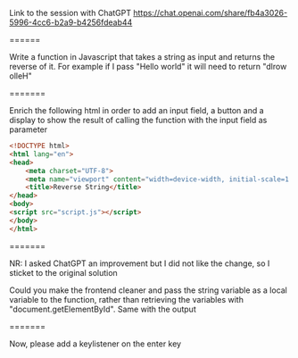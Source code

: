 Link to the session with ChatGPT
https://chat.openai.com/share/fb4a3026-5996-4cc6-b2a9-b4256fdeab44

======

Write a function in Javascript that takes a string as input and returns the reverse of it. For example if I pass "Hello world" it will need to return "dlrow olleH"

=======

Enrich the following html in order to add an input field, a button and a display to show the result of calling the function with the input field as parameter
````html
<!DOCTYPE html>
<html lang="en">
<head>
    <meta charset="UTF-8">
    <meta name="viewport" content="width=device-width, initial-scale=1.0">
    <title>Reverse String</title>    
</head>
<body>
<script src="script.js"></script>
</body>
</html>
````

=======

NR: I asked ChatGPT an improvement but I did not like the change, so I sticket to the original solution

Could you make the frontend cleaner and pass the string variable as a local variable to the function, rather than retrieving the variables with "document.getElementById". Same with the output

=======

Now, please add a keylistener on the enter key
